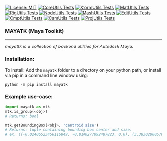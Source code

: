 [![License: MIT](https://img.shields.io/badge/License-MIT-blue.svg)](https://opensource.org/licenses/MIT)
[![CoreUtils Tests](https://img.shields.io/badge/CoreUtils-Passing-brightgreen.svg)](../test/core_utils_test.py#CoreUtilsTest)
[![XformUtils Tests](https://img.shields.io/badge/XformUtils-Passing-brightgreen.svg)](../test/xform_utils_test.py#XformUtilsTest)
[![MatUtils Tests](https://img.shields.io/badge/MatUtils-Passing-brightgreen.svg)](../test/mat_utils_test.py#MatUtilsTest)
[![RigUtils Tests](https://img.shields.io/badge/RigUtils-Passing-brightgreen.svg)](../test/rig_utils_test.py#RigUtilsTest)
[![NodeUtils Tests](https://img.shields.io/badge/NodeUtils-Passing-brightgreen.svg)](../test/node_utils_test.py#NodeUtilsTest)
[![MashUtils Tests](https://img.shields.io/badge/MashUtils-Passing-brightgreen.svg)](../test/mash_utils_test.py#MashUtilsTest)
[![EditUtils Tests](https://img.shields.io/badge/EditUtils-Passing-brightgreen.svg)](../test/edit_utils_test.py#EditUtilsTest)
[![CmptUtils Tests](https://img.shields.io/badge/CmptUtils-Passing-brightgreen.svg)](../test/cmpt_utils_test.py#CmptUtilsTest)
[![CamUtils Tests](https://img.shields.io/badge/CamUtils-Passing-brightgreen.svg)](../test/cam_utils_test.py#CamUtilsTest)
[![ProjUtils Tests](https://img.shields.io/badge/ProjUtils-Passing-brightgreen.svg)](../test/proj_utils_test.py#ProjUtilsTest)


### MAYATK (Maya Toolkit)

---
<!-- short_description_start -->
*mayattk is a collection of backend utilities for Autodesk Maya.*
<!-- short_description_end -->

### Installation:

To install:
Add the `mayatk` folder to a directory on your python path, or
install via pip in a command line window using:
```
python -m pip install mayatk
```

### Example use-case:
```python
import mayatk as mtk
mtk.is_group(<obj>)
# Returns: bool

mtk.getBoundingBox(<obj>, 'centroid|size') 
# Returns: tuple containing bounding box center and size.
# ex. ((-0.02406523456116849, -0.8100277092487823, 0.0), (3.3830200057098523, 4.0155477063595555, 3.40770764056194))
```
